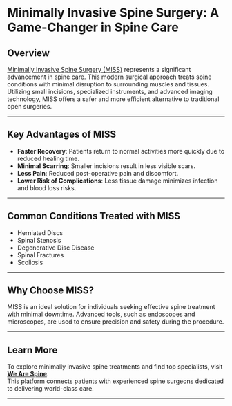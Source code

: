 # Minimally Invasive Spine Surgery: A Game-Changer in Spine Care

## Overview
[Minimally Invasive Spine Surgery (MISS)](https://wearespine.in/minimally-invasive-spine-surgery/) represents a significant advancement in spine care. This modern surgical approach treats spine conditions with minimal disruption to surrounding muscles and tissues. Utilizing small incisions, specialized instruments, and advanced imaging technology, MISS offers a safer and more efficient alternative to traditional open surgeries.

---

## Key Advantages of MISS

- **Faster Recovery**: Patients return to normal activities more quickly due to reduced healing time.  
- **Minimal Scarring**: Smaller incisions result in less visible scars.  
- **Less Pain**: Reduced post-operative pain and discomfort.  
- **Lower Risk of Complications**: Less tissue damage minimizes infection and blood loss risks.  

---

## Common Conditions Treated with MISS

- Herniated Discs  
- Spinal Stenosis  
- Degenerative Disc Disease  
- Spinal Fractures  
- Scoliosis  

---

## Why Choose MISS?

MISS is an ideal solution for individuals seeking effective spine treatment with minimal downtime. Advanced tools, such as endoscopes and microscopes, are used to ensure precision and safety during the procedure.  

---

## Learn More  
To explore minimally invasive spine treatments and find top specialists, visit **[We Are Spine](https://wearespine.in)**.  
This platform connects patients with experienced spine surgeons dedicated to delivering world-class care.  

---  


